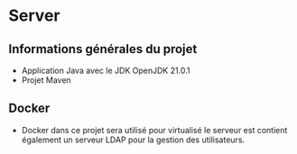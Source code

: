 # Server

## Informations générales du projet

- Application Java avec le JDK OpenJDK 21.0.1
- Projet Maven


## Docker

- Docker dans ce projet sera utilisé pour virtualisé le serveur est contient
également un serveur LDAP pour la gestion des utilisateurs.